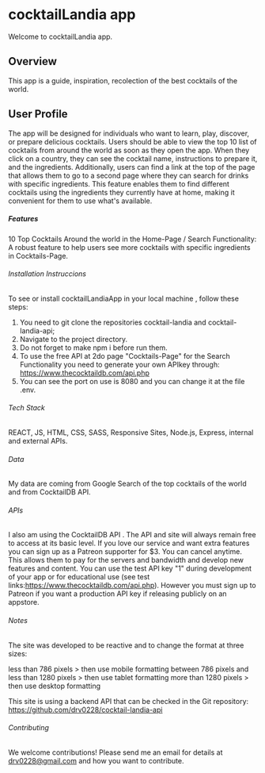 # cocktailLandia app

Welcome to cocktailLandia app. 

## Overview

This app is a guide, inspiration, recolection of the best cocktails of the world. 


## User Profile

The app will be designed for individuals who want to learn, play, discover, or prepare delicious cocktails. Users should be able to view the top 10 list of cocktails from around the world as soon as they open the app. When they click on a country, they can see the cocktail name, instructions to prepare it, and the ingredients. Additionally, users can find a link at the top of the page that allows them to go to a second page where they can search for drinks with specific ingredients. This feature enables them to find different cocktails using the ingredients they currently have at home, making it convenient for them to use what's available.

##### Features

10 Top Cocktails Around the world in the Home-Page /  Search Functionality: A robust feature to help users see more cocktails with specific ingredients in Cocktails-Page.

###### Installation Instruccions 

To see or install cocktailLandiaApp in your local machine , follow these steps: 
1. You need to git clone the repositories cocktail-landia and cocktail-landia-api; 
2. Navigate to the project directory.
3. Do not forget to make npm i before run them. 
4. To use the free API at 2do page "Cocktails-Page" for the Search Functionality you need to generate your own APIkey through: https://www.thecocktaildb.com/api.php
5. You can see the port on use is 8080 and you can change it at the file .env. 

###### Tech Stack

REACT, JS, HTML, CSS, SASS, Responsive Sites, Node.js, Express, internal and external APIs.

###### Data

My data are coming from Google Search of the top cocktails of the world and from CocktailDB API. 


###### APIs

I also am using the CocktailDB API . The API and site will always remain free to access at its basic level. If you love our service and want extra features you can sign up as a Patreon supporter for $3. You can cancel anytime. This allows them to pay for the servers and bandwidth and develop new features and content. You can use the test API key "1" during development of your app or for educational use (see test links:https://www.thecocktaildb.com/api.php). However you must sign up to Patreon if you want a production API key if releasing publicly on an appstore.

###### Notes

The site was developed to be reactive and to change the format at three sizes:

less than 786 pixels > then use mobile formatting
between 786 pixels and less than 1280 pixels > then use tablet formatting
more than 1280 pixels > then use desktop formatting

This site is using a backend API that can be checked in the Git repository: https://github.com/drv0228/cocktail-landia-api

###### Contributing

We welcome contributions! Please send me an email for details at drv0228@gmail.com and how you want to contribute.